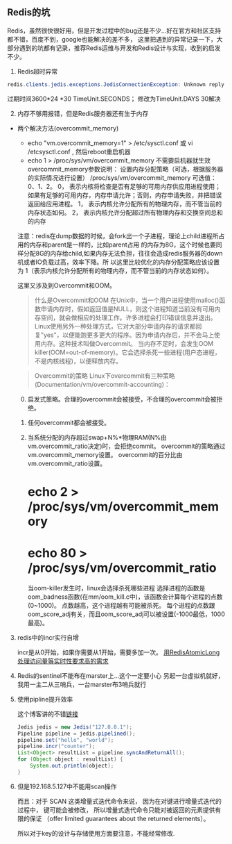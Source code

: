 
## Redis的坑
Redis，虽然很快很好用，但是开发过程中的bug还是不少...好在官方和社区支持都不错，百度不到，google也能解决的差不多，
这里把遇到的异常记录一下，大部分遇到的坑都有记录，推荐Redis运维与开发和Redis设计与实现，收到的启发不少。

1. Redis超时异常
```java
redis.clients.jedis.exceptions.JedisConnectionException: Unknown reply: 5
```
过期时间3600*24 *30  TimeUnit.SECONDS；
修改为TimeUnit.DAYS 30解决
[](https://blog.csdn.net/Rylan11/article/details/51911126?utm_source=itdadao&utm_medium=referral)
[](https://www.cnblogs.com/pier2/p/spring-data-redis-bug.html)

2. 内存不够用报错，但是Redis服务器还有生于内存

- 两个解决方法(overcommit_memory)

    - echo "vm.overcommit_memory=1" > /etc/sysctl.conf  或 vi /etcsysctl.conf , 然后reboot重启机器
    - echo 1 > /proc/sys/vm/overcommit_memory  不需要启机器就生效
overcommit_memory参数说明：
设置内存分配策略（可选，根据服务器的实际情况进行设置）
/proc/sys/vm/overcommit_memory
可选值：0、1、2。
0， 表示内核将检查是否有足够的可用内存供应用进程使用；如果有足够的可用内存，内存申请允许；否则，内存申请失败，并把错误返回给应用进程。
1， 表示内核允许分配所有的物理内存，而不管当前的内存状态如何。
2， 表示内核允许分配超过所有物理内存和交换空间总和的内存

    注意：redis在dump数据的时候，会fork出一个子进程，理论上child进程所占用的内存和parent是一样的，比如parent占用 的内存为8G，这个时候也要同样分配8G的内存给child,如果内存无法负担，往往会造成redis服务器的down机或者IO负载过高，效率下降。所 以这里比较优化的内存分配策略应该设置为 1（表示内核允许分配所有的物理内存，而不管当前的内存状态如何）。

    这里又涉及到Overcommit和OOM。

    > 什么是Overcommit和OOM
  在Unix中，当一个用户进程使用malloc()函数申请内存时，假如返回值是NULL，则这个进程知道当前没有可用内存空间，就会做相应的处理工作。许多进程会打印错误信息并退出。
  Linux使用另外一种处理方式，它对大部分申请内存的请求都回复"yes"，以便能跑更多更大的程序。因为申请内存后，并不会马上使用内存。这种技术叫做Overcommit。
  当内存不足时，会发生OOM killer(OOM=out-of-memory)。它会选择杀死一些进程(用户态进程，不是内核线程)，以便释放内存。

  > Overcommit的策略
    Linux下overcommit有三种策略(Documentation/vm/overcommit-accounting)：
    0. 启发式策略。合理的overcommit会被接受，不合理的overcommit会被拒绝。
    1. 任何overcommit都会被接受。
    2. 当系统分配的内存超过swap+N%*物理RAM(N%由vm.overcommit_ratio决定)时，会拒绝commit。
    overcommit的策略通过vm.overcommit_memory设置。
    overcommit的百分比由vm.overcommit_ratio设置。

        # echo 2 > /proc/sys/vm/overcommit_memory

        # echo 80 > /proc/sys/vm/overcommit_ratio

        当oom-killer发生时，linux会选择杀死哪些进程
  选择进程的函数是oom_badness函数(在mm/oom_kill.c中)，该函数会计算每个进程的点数(0~1000)。
  点数越高，这个进程越有可能被杀死。
  每个进程的点数跟oom_score_adj有关，而且oom_score_adj可以被设置(-1000最低，1000最高)。

3. redis中的incr实行自增

   incr是从0开始，如果你需要从1开始，需要多加一次。
   [用RedisAtomicLong处理访问量等实时性要求高的需求](https://blog.csdn.net/qq_35264464/article/details/79490664)

4. Redis的sentinel不能布在marster上...这个一定要小心
    另起一台虚拟机就好，我用一主二从三哨兵，一台marster布3哨兵就行

5. 使用pipline提升效率

    这个博客讲的不错[链接](https://blog.csdn.net/babylove_BaLe/article/details/76258904)
    ```java
    Jedis jedis = new Jedis("127.0.0.1");
    Pipeline pipeline = jedis.pipelined();
    pipeline.set("hello", "world");
    pipeline.incr("counter");
    List<Object> resultList = pipeline.syncAndReturnAll();
    for (Object object : resultList) {
        System.out.println(object);
    }
    ```

6.  但是192.168.5.127中不能用scan操作

    而且：对于 SCAN 这类增量式迭代命令来说， 因为在对键进行增量式迭代的过程中， 键可能会被修改， 所以增量式迭代命令只能对被返回的元素提供有限的保证 （offer limited guarantees about the returned elements）。

    所以对于key的设计与存储使用方面要注意，不能经常修改.